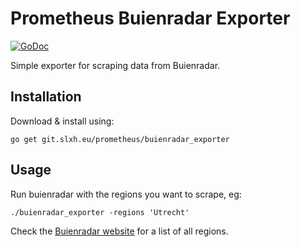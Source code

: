 # Prometheus Buienradar Exporter
[![GoDoc][badge]][godoc]

Simple exporter for scraping data from Buienradar.

## Installation

Download & install using:

```
go get git.slxh.eu/prometheus/buienradar_exporter
```

## Usage
Run buienradar with the regions you want to scrape, eg:

```
./buienradar_exporter -regions 'Utrecht'
```

Check the [Buienradar website][regions] for a list of all regions.

[badge]: https://godoc.org/git.slxh.eu/prometheus/buienradar_exporter?status.svg
[godoc]: https://godoc.org/git.slxh.eu/prometheus/buienradar_exporter
[regions]: https://json.buienradar.nl
